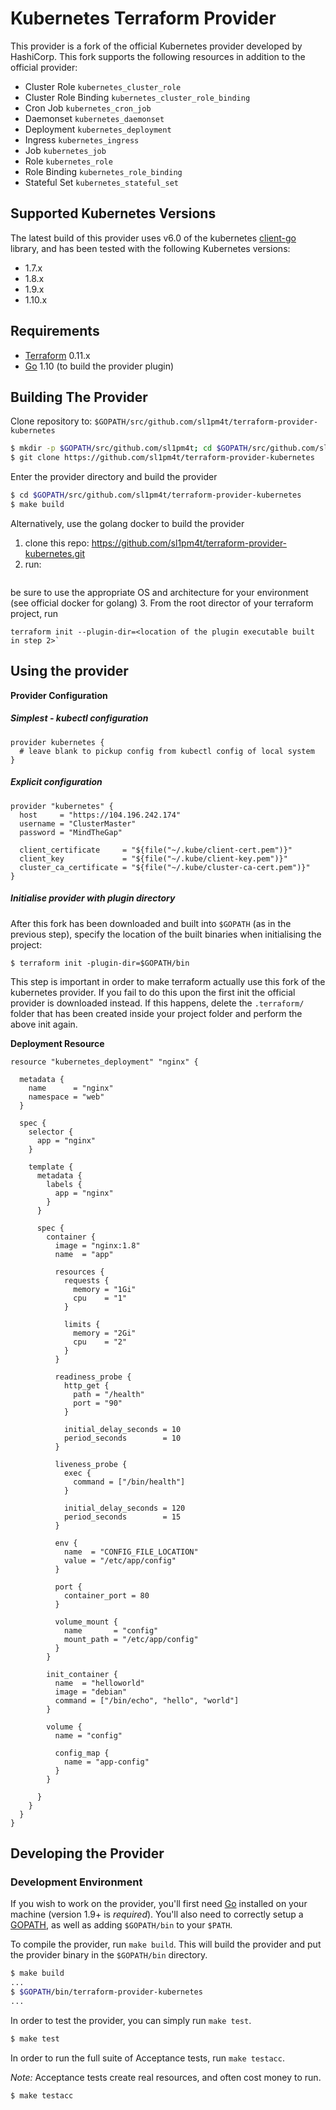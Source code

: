 # Kubernetes Terraform Provider

This provider is a fork of the official Kubernetes provider developed by HashiCorp.
This fork supports the following resources in addition to the official provider:

- Cluster Role `kubernetes_cluster_role`
- Cluster Role Binding `kubernetes_cluster_role_binding`
- Cron Job `kubernetes_cron_job`
- Daemonset `kubernetes_daemonset`
- Deployment `kubernetes_deployment`
- Ingress `kubernetes_ingress`
- Job `kubernetes_job`
- Role `kubernetes_role`
- Role Binding `kubernetes_role_binding`
- Stateful Set `kubernetes_stateful_set`

## Supported Kubernetes Versions

The latest build of this provider uses v6.0 of the kubernetes [client-go](https://github.com/kubernetes/client-go) library, and has been tested with the following Kubernetes versions:

- 1.7.x
- 1.8.x
- 1.9.x
- 1.10.x

## Requirements

-	[Terraform](https://www.terraform.io/downloads.html) 0.11.x
-	[Go](https://golang.org/doc/install) 1.10 (to build the provider plugin)

## Building The Provider

Clone repository to: `$GOPATH/src/github.com/sl1pm4t/terraform-provider-kubernetes`

```sh
$ mkdir -p $GOPATH/src/github.com/sl1pm4t; cd $GOPATH/src/github.com/sl1pm4t
$ git clone https://github.com/sl1pm4t/terraform-provider-kubernetes
```

Enter the provider directory and build the provider

```sh
$ cd $GOPATH/src/github.com/sl1pm4t/terraform-provider-kubernetes
$ make build
```

Alternatively, use the golang docker to build the provider

1. clone this repo: https://github.com/sl1pm4t/terraform-provider-kubernetes.git
2. run: 
```docker run --rm -v <location of cloned repo above>:/go/src/github.com/sl1pm4t/terraform-provider-kubernetes/ -w /go/src/github.com/sl1pm4t/terraform-provider-kubernetes/ -e GOOS=windows -e GOARCH=386 golang go build -v
```
be sure to use the appropriate OS and architecture for your environment (see official docker for golang)
3. From the root director of your terraform project, run
```
terraform init --plugin-dir=<location of the plugin executable built in step 2>`
```

## Using the provider

**Provider Configuration**

##### Simplest - kubectl configuration
```hcl-terraform
provider kubernetes {
  # leave blank to pickup config from kubectl config of local system
}
```

##### Explicit configuration
```hcl-terraform
provider "kubernetes" {
  host     = "https://104.196.242.174"
  username = "ClusterMaster"
  password = "MindTheGap"

  client_certificate     = "${file("~/.kube/client-cert.pem")}"
  client_key             = "${file("~/.kube/client-key.pem")}"
  cluster_ca_certificate = "${file("~/.kube/cluster-ca-cert.pem")}"
}
```

##### Initialise provider with plugin directory

After this fork has been downloaded and built into `$GOPATH` (as in the
previous step), specify the location of the built binaries when
initialising the project:

    $ terraform init -plugin-dir=$GOPATH/bin

This step is important in order to make terraform actually use this fork
of the kubernetes provider. If you fail to do this upon the first init
the official provider is downloaded instead.
If this happens, delete the `.terraform/` folder that has been created
inside your project folder and perform the above init again.

**Deployment Resource**

```hcl-terraform
resource "kubernetes_deployment" "nginx" {

  metadata {
    name      = "nginx"
    namespace = "web"
  }

  spec {
    selector {
      app = "nginx"
    }

    template {
      metadata {
        labels {
          app = "nginx"
        }
      }

      spec {
        container {
          image = "nginx:1.8"
          name  = "app"

          resources {
            requests {
              memory = "1Gi"
              cpu    = "1"
            }

            limits {
              memory = "2Gi"
              cpu    = "2"
            }
          }

          readiness_probe {
            http_get {
              path = "/health"
              port = "90"
            }

            initial_delay_seconds = 10
            period_seconds        = 10
          }

          liveness_probe {
            exec {
              command = ["/bin/health"]
            }

            initial_delay_seconds = 120
            period_seconds        = 15
          }

          env {
            name  = "CONFIG_FILE_LOCATION"
            value = "/etc/app/config"
          }

          port {
            container_port = 80
          }

          volume_mount {
            name       = "config"
            mount_path = "/etc/app/config"
          }
        }

        init_container {
          name  = "helloworld"
          image = "debian"
          command = ["/bin/echo", "hello", "world"]
        }

        volume {
          name = "config"

          config_map {
            name = "app-config"
          }
        }

      }
    }
  }
}
```

## Developing the Provider

### Development Environment

If you wish to work on the provider, you'll first need [Go](http://www.golang.org) installed on your machine (version 1.9+ is *required*). You'll also need to correctly setup a [GOPATH](http://golang.org/doc/code.html#GOPATH), as well as adding `$GOPATH/bin` to your `$PATH`.

To compile the provider, run `make build`. This will build the provider and put the provider binary in the `$GOPATH/bin` directory.

```sh
$ make build
...
$ $GOPATH/bin/terraform-provider-kubernetes
...
```

In order to test the provider, you can simply run `make test`.

```sh
$ make test
```

In order to run the full suite of Acceptance tests, run `make testacc`.

*Note:* Acceptance tests create real resources, and often cost money to run.

```sh
$ make testacc
```
